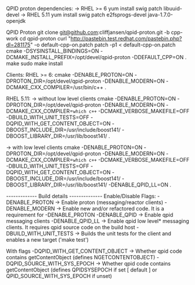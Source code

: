 QPID proton dependencies:
-> RHEL >= 6
 yum install swig patch libuuid-devel
-> RHEL 5.11
 yum install swig patch e2fsprogs-devel java-1.7.0-openjdk
     
QPID Proton
git clone git@github.com:cliffjansen/qpid-proton.git -b cpp-work
cd qpid-proton
curl "http://pastebin.test.redhat.com/pastebin.php?dl=281175" -o default-cpp-on.patch
patch -p1 < default-cpp-on.patch
cmake -DSYSINSTALL_BINDINGS=ON -DCMAKE_INSTALL_PREFIX=/opt/devel/qpid-proton -DDEFAULT_CPP=ON .
make
sudo make install
     
Clients:
RHEL >= 6:
cmake -DENABLE_PROTON=ON -DPROTON_DIR=/opt/devel/qpid-proton -DENABLE_MODERN=ON -DCMAKE_CXX_COMPILER=/usr/bin/c++ .
     
RHEL 5.11:
-> without low level clients
cmake -DENABLE_PROTON=ON -DPROTON_DIR=/opt/devel/qpid-proton -DENABLE_MODERN=ON -DCMAKE_CXX_COMPILER=`which c++` -DCMAKE_VERBOSE_MAKEFILE=OFF -DBUILD_WITH_UNIT_TESTS=OFF -DQPID_WITH_GET_CONTENT_OBJECT=ON -DBOOST_INCLUDE_DIR=/usr/include/boost141/ -DBOOST_LIBRARY_DIR=/usr/lib/boost141/ .

-> with low level clients
cmake -DENABLE_PROTON=ON -DPROTON_DIR=/opt/devel/qpid-proton -DENABLE_MODERN=ON -DCMAKE_CXX_COMPILER=`which c++` -DCMAKE_VERBOSE_MAKEFILE=OFF -DBUILD_WITH_UNIT_TESTS=OFF -DQPID_WITH_GET_CONTENT_OBJECT=ON -DBOOST_INCLUDE_DIR=/usr/include/boost141/ -DBOOST_LIBRARY_DIR=/usr/lib/boost141/ -DENABLE_QPID_LL=ON .

------------- Build details --------------
Enable/Disable Flags:
-DENABLE_PROTON -> Enable proton (messaging/reactor clients)
-DENABLE_MODERN -> Enable new and/or refactored code. It is a requirement for -DENABLE_PROTON
-DENABLE_QPID -> Enable qpid messaging clients
-DENABLE_QPID_LL -> Enable qpid low level* messaging clients. It requires qpid source code on the build host
-DBUILD_WITH_UNIT_TESTS -> Builds the unit tests for the client and enables a new target ('make test')

With flags
-DQPID_WITH_GET_CONTENT_OBJECT -> Whether qpid code contains getContentObject (defines NGETCONTENTOBJECT)
-DQPID_SOURCE_WITH_SYS_EPOCH -> Whether qpid code contains getContentObject (defines QPIDSYSEPOCH if set [ default ] or QPID_SOURCE_WITH_SYS_EPOCH if unset)
